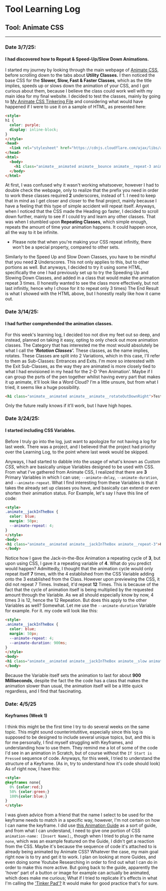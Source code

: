 # Tool Learning Log

## Tool: **Animate CSS**

---

### Date 3/7/25:
#### I had discovered how to Repeat & Speed-Up/Slow Down Animations.

I started my journey by looking through the main webpage of [Animate CSS](https://animate.style/), before scrolling down to the tabs about **Utility Classes.** I then noticed the base CSS for the **Slower, Slow, Fast & Faster Classes**, which as the title implies, speeds up or slows down the animation of your CSS, and I got curious about them, because I believe the class could work well with my main idea for my final website. I decided to test the classes, mainly by going to [My Animate CSS Tinkering File](animate-css-tinkering.html) and considering what would have happened if I were to use it on a sample of HTML, as presented here:

```HTML
<style>
h1 {
  color: purple;
  display: inline-block;
}
</style>
<head>
  <link rel="stylesheet" href="https://cdnjs.cloudflare.com/ajax/libs/animate.css/4.1.1/animate.min.css"/>
</head>
<html>
  <body>
    <h1 class="animate__animated animate__bounce animate__repeat-3 animate__fast">Presto! One Animated object.</h1>
  </body>
</html>
```
At first, I was confused why it wasn't working whatsoever, however I had to double check the webpage, only to realize that the prefix you need in order to work these classes required **2** underscores, instead of 1. I need to keep that in mind as I get closer and closer to the final project, mainly because I have a feeling that this type of simple accident will repeat itself. Anyways, when I noticed that the CSS made the Heading go faster, I decided to scroll down further, mainly to see if I could try and learn any other classes. That was when I stumbled upon **Repeating Classes**, which simple enough, repeats the amount of time your animation happens. It could happen once, all the way to it be infinite.
  * Please note that when you're making your CSS repeat infinitly, there won't be a special property, compared to other sets.

Similarly to the Speed Up and Slow Down Classes, you have to be mindful that you need **2** Underscores. This not only applies to this, but to other portions as well. But anyways, I decided to try it using some HTML, specifically the one I had previously set up to try the Speeding Up and Slowing Down Classes, and added in a class that would make the animation repeat 3 times. (I honestly wanted to see the class more effectively, but not last infinitly, hence why I chose for it to repeat only 3 times) The End Result is what I showed with the HTML above, but I honestly really like how it came out.

### Date 3/14/25:
#### I had further comprehended the animation classes.

For this week's learning log, I decided too not dive my feet out so deep, and instead, planned on taking it easy, opting to only check out more animation classes. The Category that has interested me the most would absolutely be what I call the ***'Rotation Classes'.*** These classes, as the name implies, rotates. These Classes are split into 2 Variations, which in this case, I'll refer to them as Sub-Classes: Entrances and Exits. I'm more so interested with the Exit Sub-Classes, as the way they are animated is more closely tied to what I had envisioned in my head for the 2-D 'Pen Animation'. Maybe if I can group the psrts of the pen together whilist having every part that makes it up animate, it'll look like a Word Cloud? I'm a little unsure, but from what I tried, it seems like a huge possibility.

```HTML
<h1 class="animate__animated animate__animate__rotateOutDownRight">Test Sample</h1>
```

Only the future really knows if it'll work, but I have high hopes.

### Date 3/24/25:
#### I started including CSS Variables.

Before I truly go into the log, just want to apologize for not having a log for last week. There was a project, and I believed that the project had priority over the Learning Log, to the point where last week would be skipped.

Anyways, I had started to dabble into the usage of what's known as _Custom CSS_, which are basically unique Variables designed to be used with CSS. From what I've gathered from Animate CSS, I realized that there are **3** Primary Variables in which I can use; `--animate-delay`, `--animate-duration`, and `--animate-repeat`. What I find interesting from these Variables is that it takes the already set up classes you have, and basically can extend or even shorten their animation status. For Example, let's say I have this line of code:

```HTML
<style>
.animate__jackInTheBox {
  color: blue;
  margin: 50px;
  --animate-repeat: 4;
}
</style>
<body>
<h1 class="animate__animated animate__jackInTheBox animate__repeat-3">Key Demo.</h1>
</body>
```
Notice how I gave the Jack-in-the-Box Animation a repeating cycle of **3**, but upon using CSS, I gave it a repeating variable of **4**. What do you predict would happen? Admittedly, I thought that the animation cycle would only repeat itself **7** times, with the 4 established from the CSS Variable adding onto the 3 established from the Class. However upon previewing the CSS, it did not repeat 7 Times. Instead, it'd repeat **12** Times. This is because of the fact that the cycle of animation itself is being multiplied by the requested amount through the Variable. As we all should especially know by now, 4 times 3 is 12, hence the 12 Repeation. But does this apply to the other Variables as well? Somewhat. Let me use the `--animate-duration` Variable for example. For it. my code will look like this:

```HTML
<style>
.animate__jackInTheBox {
  color: blue;
  margin: 50px;
  --animate-repeat: 4;
  --animate-duration: 900ms;
}
</style>
<body>
<h1 class="animate__animated animate__jackInTheBox animate__slow animate__repeat-3">Yet another Demo.</h1>
</body>
```
Because the Variable itself sets the animation to last for about **900 Milliseconds**, despite the fact the the code has a class that makes the animation slower than usual, the animation itself will be a little quick regardless, and I find that fascinating.

### Date: 4/5/25
#### Keyframes (Week 1)

I think this might be the first time I try to do several weeks on the same topic. This might sound counterintutitive, especially since this log is supposed to be designed to include several unique topics, but, and this is for me personally, I find myself struggling with Keyframes, and understanding how to use them. They remind me a lot of some of the code I'd see in an animation in Scratch, but of course without the `If Start is Pressed` sequence of code. Anyways, for this week, I tried to understand the structure of a Keyframe. (As in, try to understand how it's code should look) As of right now, I have this:

```HTML
<style>
@keyframes none{
  0% {color:red;}
  50% {color:green;}
  100%{color:blue;}
}
</style>
```
I was given advice from a friend that the name I select to be used for the keyframe needs to match in a specific way, however, I'm not certain on how I can name the keyframe. I did use [this Animation Guide](https://developer.mozilla.org/en-US/docs/Web/CSS/animation-name) as a sort of guide, and from what I can understand, I need to give one portion of CSS `animation-name: [Insert Name];`, though when I tried to plug in the name `none`, which was an example featured on the Guide, I didn't get a reaction from the CSS. Maybe it's because the sequence of code it's attached to is already being animated by Animate CSS? Whatever the case, my main goal right now is to try and get it to work. I plan on looking at more Guides, and even doing some Youtube Researching in order to find out what I can do in order to make this more active. But going back to the guide, apparently the 'hover' part of a button or image for example can actually be animated, which does make me curious; What if I tried to replicate it's effects in what I'm calling the ['Tinker Pad'?](animate-css-thinkering.html) It would make for good practice that's for sure.

<!--
* Links you used today (websites, videos, etc)
* Things you tried, progress you made, etc
* Challenges, a-ha moments, etc
* Questions you still have
* What you're going to try next
-->
